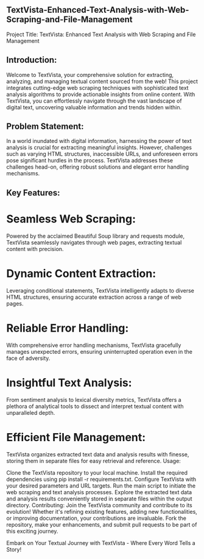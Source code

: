 ## TextVista-Enhanced-Text-Analysis-with-Web-Scraping-and-File-Management
Project Title: TextVista: Enhanced Text Analysis with Web Scraping and File Management

## Introduction:
Welcome to TextVista, your comprehensive solution for extracting, analyzing, and managing textual content sourced from the web! This project integrates cutting-edge web scraping techniques with sophisticated text analysis algorithms to provide actionable insights from online content. With TextVista, you can effortlessly navigate through the vast landscape of digital text, uncovering valuable information and trends hidden within.

## Problem Statement:
In a world inundated with digital information, harnessing the power of text analysis is crucial for extracting meaningful insights. However, challenges such as varying HTML structures, inaccessible URLs, and unforeseen errors pose significant hurdles in the process. TextVista addresses these challenges head-on, offering robust solutions and elegant error handling mechanisms.

## Key Features:

# Seamless Web Scraping:
Powered by the acclaimed Beautiful Soup library and requests module, TextVista seamlessly navigates through web pages, extracting textual content with precision.
# Dynamic Content Extraction:
Leveraging conditional statements, TextVista intelligently adapts to diverse HTML structures, ensuring accurate extraction across a range of web pages.
# Reliable Error Handling:
With comprehensive error handling mechanisms, TextVista gracefully manages unexpected errors, ensuring uninterrupted operation even in the face of adversity.
# Insightful Text Analysis:
From sentiment analysis to lexical diversity metrics, TextVista offers a plethora of analytical tools to dissect and interpret textual content with unparalleled depth.
# Efficient File Management:
TextVista organizes extracted text data and analysis results with finesse, storing them in separate files for easy retrieval and reference.
Usage:

Clone the TextVista repository to your local machine.
Install the required dependencies using pip install -r requirements.txt.
Configure TextVista with your desired parameters and URL targets.
Run the main script to initiate the web scraping and text analysis processes.
Explore the extracted text data and analysis results conveniently stored in separate files within the output directory.
Contributing:
Join the TextVista community and contribute to its evolution! Whether it's refining existing features, adding new functionalities, or improving documentation, your contributions are invaluable. Fork the repository, make your enhancements, and submit pull requests to be part of this exciting journey.



Embark on Your Textual Journey with TextVista - Where Every Word Tells a Story!
